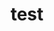 ---
layout: default
associated_platform: ooooo
last_edit: '2022-07-18T03:25:43.000Z'
location: test.com
shortname: test
title: test
uuid: recq1aiEMkX0bGfKC
---